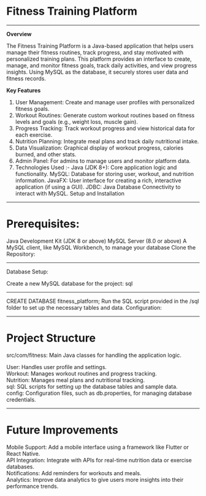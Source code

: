 # Fitness Training Platform

---
 
**Overview**

The Fitness Training Platform is a Java-based application that helps users manage their fitness routines, track progress, and stay motivated with personalized training plans. This platform provides an interface to create, manage, and monitor fitness goals, track daily activities, and view progress insights. Using MySQL as the database, it securely stores user data and fitness records.



**Key Features**
1. User Management: Create and manage user profiles with personalized fitness goals.
2. Workout Routines: Generate custom workout routines based on fitness levels and goals (e.g., weight loss, muscle gain).
3. Progress Tracking: Track workout progress and view historical data for each exercise.
4. Nutrition Planning: Integrate meal plans and track daily nutritional intake.
5. Data Visualization: Graphical display of workout progress, calories burned, and other stats.
6. Admin Panel: For admins to manage users and monitor platform data.
7. Technologies Used :-
Java (JDK 8+): Core application logic and functionality.
MySQL: Database for storing user, workout, and nutrition information.
JavaFX: User interface for creating a rich, interactive application (if using a GUI).
JDBC: Java Database Connectivity to interact with MySQL.
Setup and Installation

--- 

# Prerequisites:

Java Development Kit (JDK 8 or above)
MySQL Server (8.0 or above)
A MySQL client, like MySQL Workbench, to manage your database
Clone the Repository:

---

Database Setup:

Create a new MySQL database for the project:
sql

---

CREATE DATABASE fitness_platform;
Run the SQL script provided in the /sql folder to set up the necessary tables and data.
Configuration:

---

# Project Structure

src/com/fitness: Main Java classes for handling the application logic.

User: Handles user profile and settings.<br>
Workout: Manages workout routines and progress tracking.<br>
Nutrition: Manages meal plans and nutritional tracking.<br>
sql: SQL scripts for setting up the database tables and sample data.<br>
config: Configuration files, such as db.properties, for managing database credentials.<br>

---

# Future Improvements

Mobile Support: Add a mobile interface using a framework like Flutter or React Native.<br>
API Integration: Integrate with APIs for real-time nutrition data or exercise databases.<br>
Notifications: Add reminders for workouts and meals.<br>
Analytics: Improve data analytics to give users more insights into their performance trends.<br>
